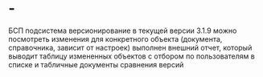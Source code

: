 # -
БСП подсистема версионирование
в текущей версии 3.1.9 можно посмотреть изменения для конкретного объекта (документа, справочника, зависит от настроек)
выполнен внешний отчет, который выводит таблицу измененных объектов с отбором по пользователям в списке
и табличные документы сравнения версий
